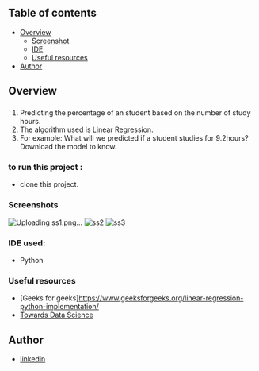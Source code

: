 ## Table of contents

- [Overview](#overview)
  - [Screenshot](#screenshot)
  - [IDE](#IDE)
  - [Useful resources](#useful-resources)
- [Author](#author)

## Overview

###
 <ol>
  <li>Predicting the percentage of an student based on the number of study hours.
  <li>The algorithm used is Linear Regression.
  <li>For example: What will we predicted if a student studies for 9.2hours? 
    Download the model to know.

 
 </ol>

### to run this project :
  - clone this project.
### Screenshots
![Uploading ss1.png…]()
![ss2](https://user-images.githubusercontent.com/61360429/206864763-f60f7ad3-997b-48a1-b063-64b760eeae82.png)
![ss3](https://user-images.githubusercontent.com/61360429/206864766-00c2b593-0a90-47b3-905d-5086140b757b.png)

### IDE used:

- Python

### Useful resources

- [Geeks for geeks]https://www.geeksforgeeks.org/linear-regression-python-implementation/
- [Towards Data Science ](https://towardsdatascience.com/linear-regression-using-python-b136c91bf0a2)

## Author

- [linkedin ](https://www.linkedin.com/in/mariam-mounier-a8b254192/)
